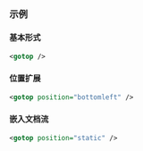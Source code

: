 ### 示例
#### 基本形式

<div class="m-example"></div>

```xml
<gotop />
```

#### 位置扩展

<div class="m-example"></div>

```xml
<gotop position="bottomleft" />
```

#### 嵌入文档流

<div class="m-example"></div>

```xml
<gotop position="static" />
```
